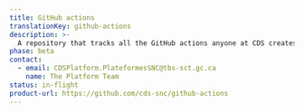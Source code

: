```yaml
---
title: GitHub actions
translationKey: github-actions
description: >-
  A repository that tracks all the GitHub actions anyone at CDS creates.
phase: beta
contact:
  - email: CDSPlatform.PlateformesSNC@tbs-sct.gc.ca
    name: The Platform Team
status: in-flight
product-url: https://github.com/cds-snc/github-actions
---
```


